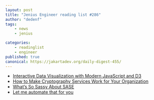 ```yaml
---
layout: post
title: "Jenius Engineer reading list #286"
author: "dedenf"
tags:
    - news
    - jenius

categories:
    - readinglist
    - engineer
published: true
canonical: https://jakartadev.org/daily-digest-455/
---
```



- [Interactive Data Visualization with Modern JavaScript and D3](https://www.sitepoint.com/interactive-data-visualization-javascript-d3/)
- [How to Make Cryptography Services Work for Your Organization](https://securityintelligence.com/posts/how-to-make-cryptography-services-work-for-your-organization/)
- [What’s So Sassy About SASE](https://www.sdxcentral.com/articles/news/whats-so-sassy-about-sase/2019/10/)
- [Let me automate that for you](http://tech.gc.com/let-me-automate-that-for-you/)

